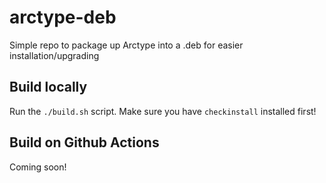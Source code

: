 # arctype-deb

Simple repo to package up Arctype into a .deb for easier installation/upgrading

## Build locally

Run the `./build.sh` script. Make sure you have `checkinstall` installed first!

## Build on Github Actions

Coming soon!
